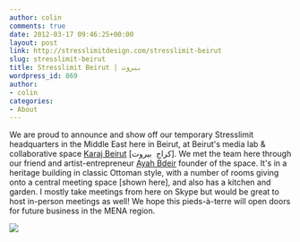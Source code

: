```yaml
---
author: colin
comments: true
date: 2012-03-17 09:46:25+00:00
layout: post
link: http://stresslimitdesign.com/stresslimit-beirut
slug: stresslimit-beirut
title: Stresslimit Beirut | بيروت
wordpress_id: 869
author:
- colin
categories:
- About
---
```


We are proud to announce and show off our temporary Stresslimit headquarters in the Middle East here in Beirut, at Beirut's media lab & collaborative space [Karaj Beirut](http://www.karajbeirut.org/) [كراج  بيروت]. We met the team here through our friend and artist-entrepreneur [Ayah Bdeir](http://littlebits.cc) founder of the space. It's in a heritage building in classic Ottoman style, with a number of rooms giving onto a central meeting space [shown here], and also has a kitchen and garden. I mostly take meetings from here on Skype but would be great to host in-person meetings as well! We hope this pieds-à-terre will open doors for future business in the MENA region.

![](/assets/uploads/2012/03/karaj-stresslimit-674x379.jpg)
